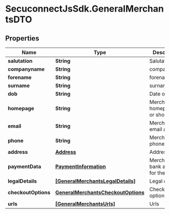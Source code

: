 # SecuconnectJsSdk.GeneralMerchantsDTO

## Properties
Name | Type | Description | Notes
------------ | ------------- | ------------- | -------------
**salutation** | **String** | Salutation | [optional] 
**companyname** | **String** | companyname | [optional] 
**forename** | **String** | forename | [optional] 
**surname** | **String** | surname | [optional] 
**dob** | **String** | Date of birth | [optional] 
**homepage** | **String** | Merchant homepage url or shop url | [optional] 
**email** | **String** | Merchant email address | [optional] 
**phone** | **String** | Merchant phone number | [optional] 
**address** | [**Address**](Address.md) | Address | [optional] 
**paymentData** | [**PaymentInformation**](PaymentInformation.md) | Merchants bank account for the payout | [optional] 
**legalDetails** | [**[GeneralMerchantsLegalDetails]**](GeneralMerchantsLegalDetails.md) | Legal details | [optional] 
**checkoutOptions** | [**GeneralMerchantsCheckoutOptions**](GeneralMerchantsCheckoutOptions.md) | Checkout options | [optional] 
**urls** | [**[GeneralMerchantsUrls]**](GeneralMerchantsUrls.md) | Urls | [optional] 


